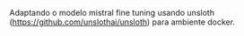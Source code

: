 Adaptando o modelo mistral fine tuning usando unsloth (https://github.com/unslothai/unsloth) para ambiente docker.